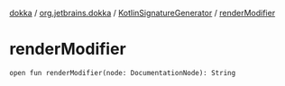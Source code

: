 [dokka](../../index.md) / [org.jetbrains.dokka](../index.md) / [KotlinSignatureGenerator](index.md) / [renderModifier](renderModifier.md)

# renderModifier

```
open fun renderModifier(node: DocumentationNode): String
```
